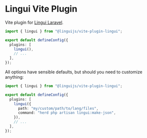 # Lingui Vite Plugin

Vite plugin for [Lingui Laravel](https://github.com/linguijs/lingui-laravel).

```ts
import { lingui } from "@linguijs/vite-plugin-lingui";

export default defineConfig({
  plugins: [
    lingui(),
    // ...
  ],
});
```

All options have sensible defaults, but should you need to customize anything:

```ts
import { lingui } from "@linguijs/vite-plugin-lingui";

export default defineConfig({
  plugins: [
    lingui({
      path: "my/custom/path/to/lang/files",
      command: "herd php artisan lingui:make-json",
    }),
    // ...
  ],
});
```
